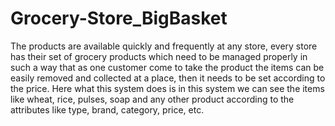 # Grocery-Store_BigBasket
The products are available quickly and frequently at any store, every store has their set of grocery products which need to be managed properly in such a way that as one customer come to take the product the items can be easily removed and collected at a place, then it needs to be set according to the price. Here what this system does is in this system we can see the items like wheat, rice, pulses, soap and any other product according to the attributes like type, brand, category, price, etc.
